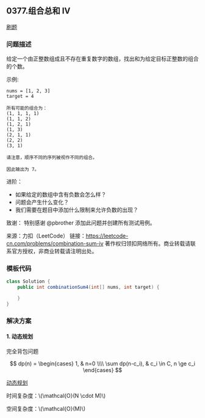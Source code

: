 <script src="https://cdn.bootcss.com/mathjax/2.7.7/MathJax.js?config=TeX-AMS-MML_HTMLorMML"></script>

## 0377.组合总和 Ⅳ

[刷题](qu0377/solu/Solution.java)

### 问题描述

给定一个由正整数组成且不存在重复数字的数组，找出和为给定目标正整数的组合的个数。

示例:

```
nums = [1, 2, 3]
target = 4

所有可能的组合为：
(1, 1, 1, 1)
(1, 1, 2)
(1, 2, 1)
(1, 3)
(2, 1, 1)
(2, 2)
(3, 1)

请注意，顺序不同的序列被视作不同的组合。

因此输出为 7。
```

进阶：
* 如果给定的数组中含有负数会怎么样？
* 问题会产生什么变化？
* 我们需要在题目中添加什么限制来允许负数的出现？

致谢：
特别感谢 @pbrother 添加此问题并创建所有测试用例。

来源：力扣（LeetCode）
链接：https://leetcode-cn.com/problems/combination-sum-iv
著作权归领扣网络所有。商业转载请联系官方授权，非商业转载请注明出处。

### 模板代码

``` java
class Solution {
    public int combinationSum4(int[] nums, int target) {

    }
}
```

### 解决方案

#### 1. 动态规划

完全背包问题

$$
dp(n) = \begin{cases}
1, & n=0 \\\\
\sum dp(n-c_i), & c_i \in C, n \ge c_i
\end{cases}
$$


[动态规划](qu0377/solu1/Solution.java)

时间复杂度：\\(\mathcal{O}(N \cdot M)\\)

空间复杂度：\\(\mathcal{O}(M)\\)
